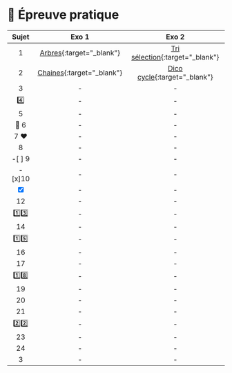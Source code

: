 # 📝 Épreuve pratique

| Sujet | Exo 1                                                                      |  Exo 2                                                                     |
|:-----:|:--------------------------------------------------------------------------:|:--------------------------------------------------------------------------:|
| 1     | [Arbres](https://www.codepuzzle.io/DH83G){:target="_blank"}                | [Tri sélection](https://www.codepuzzle.io/DH83G){:target="_blank"}         |
| 2     | [Chaines](https://www.codepuzzle.io/DSXPQ){:target="_blank"}               | [Dico cycle](https://www.codepuzzle.io/DYZWR){:target="_blank"}            |
| 3     | -               | -            |
| 4️⃣     | -               | -            |
| 5     | -               | -            |
| 🎯 6      | -               | -            |
| 7 ♥️    | -               | -            |
| 8     | -               | -            |
|-[ ] 9     | -               | -            |
|-[x]10    | -               | -            |
| <input type="checkbox" name="11" checked />    | -               | -            |
| 12    | -               | -            |
| 1️⃣3️⃣    | -               | -            |
| 14     | -               | -            |
| 1️⃣5️⃣    | -               | -            |
| 16   | -               | -            |
| 17     | -               | -            |
| 1️⃣8️⃣     | -               | -            |
| 19    | -               | -            |
| 20    | -               | -            |
| 21    | -               | -            |
| 2️⃣2️⃣    | -               | -            |
| 23    | -               | -            |
| 24    | -               | -            |
| 3     | -               | -            |



<!--
- ### [Épreuve pratique niveau première - Facile (1-9)](https://notebook.basthon.fr/?from=https://raw.githubusercontent.com/abrugiere/tnsi/main/_ressources/6.1_prat11.ipynb){:target="_blank"}  

- ### [Épreuve pratique niveau première - Intermédiaire (10-17)](https://notebook.basthon.fr/?from=https://raw.githubusercontent.com/abrugiere/tnsi/main/_ressources/6.2_prat12.ipynb){:target="_blank"}  
- ### [Épreuve pratique niveau première - Confirmé (18-)](https://notebook.basthon.fr/?from=https://raw.githubusercontent.com/abrugiere/tnsi/main/_ressources/6.3_prat13.ipynb){:target="_blank"}  

- ### [Épreuve pratique niveau terminale - Facile](https://notebook.basthon.fr/?from=https://raw.githubusercontent.com/abrugiere/tnsi/main/_ressources/6.4_pratT1.ipynb){:target="_blank"}  
- ### [Épreuve pratique niveau terminale - Intermédiaire](https://notebook.basthon.fr/?from=https://raw.githubusercontent.com/abrugiere/tnsi/main/_ressources/6.5_pratT2.ipynb){:target="_blank"}  
- ### [Épreuve pratique niveau terminale - Confirmé](https://notebook.basthon.fr/?from=https://raw.githubusercontent.com/abrugiere/tnsi/main/_ressources/6.6_pratT3.ipynb){:target="_blank"}  

- ### [L'essentiel de ce qu'il faut savoir et savoir faire](https://notebook.basthon.fr/?from=https://raw.githubusercontent.com/abrugiere/tnsi/main/_ressources/6.7_essentiel.ipynb){:target="_blank"}  




-->
